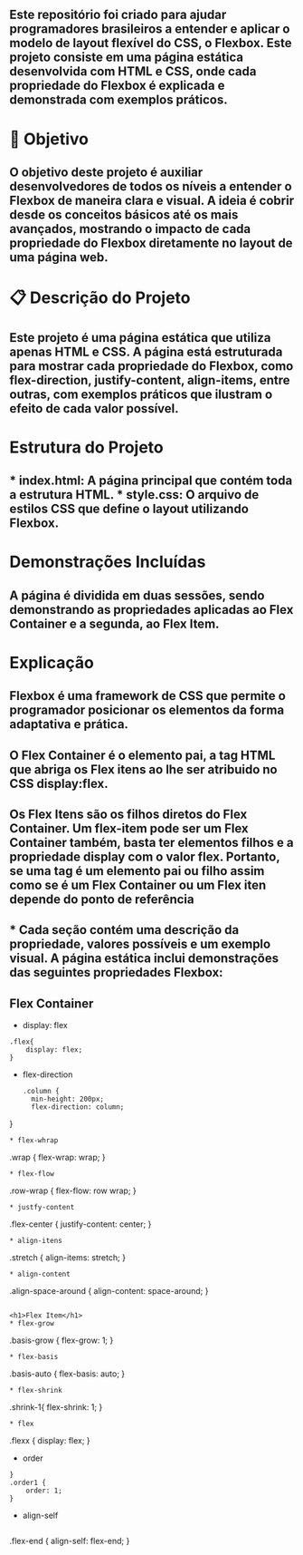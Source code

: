 <h2>Este repositório foi criado para ajudar programadores brasileiros a entender e aplicar o modelo de layout flexível do CSS, o Flexbox. Este projeto consiste em uma página estática desenvolvida com HTML e CSS, onde cada propriedade do Flexbox é explicada e demonstrada com exemplos práticos.</h2>

<h1>🎯 Objetivo</h1>
<h2>O objetivo deste projeto é auxiliar desenvolvedores de todos os níveis a entender o Flexbox de maneira clara e visual. A ideia é cobrir desde os conceitos básicos até os mais avançados, mostrando o impacto de cada propriedade do Flexbox diretamente no layout de uma página web.</h2>
<h1>📋 Descrição do Projeto</h1>
<h2>Este projeto é uma página estática que utiliza apenas HTML e CSS. A página está estruturada para mostrar cada propriedade do Flexbox, como flex-direction, justify-content, align-items, entre outras, com exemplos práticos que ilustram o efeito de cada valor possível.</h2>

<h1>Estrutura do Projeto</h1>
<h2>* index.html: A página principal que contém toda a estrutura HTML.
* style.css: O arquivo de estilos CSS que define o layout utilizando Flexbox.</h2>

<h1>Demonstrações Incluídas</h1>
<h2>A página é dividida em duas sessões, sendo demonstrando as propriedades aplicadas ao Flex Container e a segunda, ao Flex Item.</h2>

<h1>Explicação</h1>
<h2>Flexbox é uma framework de CSS que permite o programador posicionar os elementos da forma adaptativa e prática.</h2>  

<h2>O Flex Container é o elemento pai, a tag HTML que abriga os Flex itens ao lhe ser atribuido no CSS display:flex.</h2>

<h2>Os Flex Itens são os filhos diretos do Flex Container. Um flex-item pode ser um Flex Container também, basta ter elementos filhos e a propriedade display com o valor flex. Portanto, se uma tag é um elemento pai ou filho assim como se é um Flex Container ou um Flex iten depende do ponto de referência </h2>

<h2>* Cada seção contém uma descrição da propriedade, valores possíveis e um exemplo visual.
A página estática inclui demonstrações  das seguintes propriedades Flexbox:</h2>

<h2>Flex Container</h2>
  
* display: flex
```
.flex{
    display: flex;
}
```
* flex-direction
  ```
  .column {
	min-height: 200px;
	flex-direction: column;
}
```
* flex-whrap
```
.wrap {
	flex-wrap: wrap;
}

```
* flex-flow
```
.row-wrap {
	flex-flow: row wrap;
}
```
* justfy-content
```
.flex-center {
	justify-content: center;
}
```
* align-itens
```
.stretch {
	align-items: stretch;
}
```
* align-content
```
.align-space-around {
	align-content: space-around;
}
```

<h1>Flex Item</h1>
* flex-grow
```
.basis-grow {
	flex-grow: 1;
}
```
* flex-basis
```
.basis-auto {
	flex-basis: auto;
}
```
* flex-shrink
```
.shrink-1{
flex-shrink: 1;
}
```
* flex
```
.flexx {
	display: flex;
}
* order
```
}
.order1 {
	order: 1;
}
```
* align-self

```
```
.flex-end {
	align-self: flex-end;
}
```
